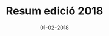 ---
title: "Resum edició 2018"
description: "Aquesta edició de 2018 ha estat un èxit."
date: 01-02-2018
---